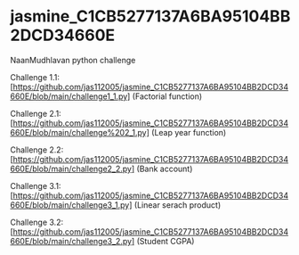 # jasmine_C1CB5277137A6BA95104BB2DCD34660E

NaanMudhlavan python challenge

Challenge 1.1: [https://github.com/jas112005/jasmine_C1CB5277137A6BA95104BB2DCD34660E/blob/main/challenge1_1.py] (Factorial function)

Challenge 2.1: [https://github.com/jas112005/jasmine_C1CB5277137A6BA95104BB2DCD34660E/blob/main/challenge%202_1.py] (Leap year function)

Challenge 2.2: [https://github.com/jas112005/jasmine_C1CB5277137A6BA95104BB2DCD34660E/blob/main/challenge2_2.py] (Bank account)

Challenge 3.1: [https://github.com/jas112005/jasmine_C1CB5277137A6BA95104BB2DCD34660E/blob/main/challenge3_1.py] (Linear serach product)

Challenge 3.2: [https://github.com/jas112005/jasmine_C1CB5277137A6BA95104BB2DCD34660E/blob/main/challenge3_2.py] (Student CGPA)
